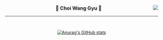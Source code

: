 <div align="center">
  
  <img align="right" src="https://github-readme-stats.vercel.app/api/top-langs/?username=seondal&theme=dracula&exclude_repo=Computer-Science-Engineering&layout=compact&langs_count=10"/>
  
  ### 🐣 Choi Wang Gyu 🐥 
  
  ---
<a href="https://cwangg897.tistory.com/">
  <br>

<!---
cwangg897/cwangg897 is a ✨ special ✨ repository because its `README.md` (this file) appears on your GitHub profile.
You can click the Preview link to take a look at your changes.
--->
![Anurag's GitHub stats](https://github-readme-stats.vercel.app/api?username=cwangg897&show_icons=true&theme=radical)

</div>
